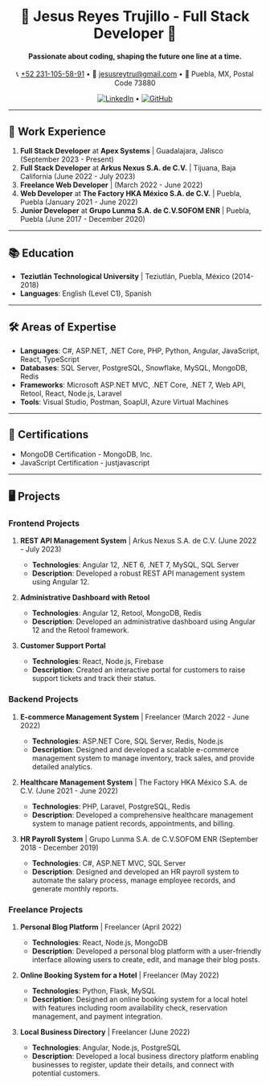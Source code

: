 <h1 align="center">
  🚀 Jesus Reyes Trujillo - Full Stack Developer 🚀
</h1>

<h4 align="center">Passionate about coding, shaping the future one line at a time.</h4>

<p align="center">
  📞 <a href="tel:+522311055891">+52 231-105-58-91</a> •
  📧 <a href="mailto:jesusreytru@gmail.com">jesusreytru@gmail.com</a> •
  📍 Puebla, MX, Postal Code 73880
</p>

<p align="center">
  <a href="https://www.linkedin.com/in/jesusreytru/" target="_blank"><img src="https://img.shields.io/badge/LinkedIn-0077B5?style=for-the-badge&logo=linkedin&logoColor=white" alt="LinkedIn"></a> •
  <a href="https://github.com/JesusReyes281295" target="_blank"><img src="https://img.shields.io/badge/GitHub-181717?style=for-the-badge&logo=github&logoColor=white" alt="GitHub"></a>
</p>

---

## 💼 Work Experience

1. **Full Stack Developer** at **Apex Systems** | Guadalajara, Jalisco (September 2023 - Present)
2. **Full Stack Developer** at **Arkus Nexus S.A. de C.V.** | Tijuana, Baja California (June 2022 - July 2023)
3. **Freelance Web Developer** | (March 2022 - June 2022)
4. **Web Developer** at **The Factory HKA México S.A. de C.V.** | Puebla, Puebla (January 2021 - June 2022)
5. **Junior Developer** at **Grupo Lunma S.A. de C.V.SOFOM ENR** | Puebla, Puebla (June 2017 - December 2020)

---

## 📚 Education

- **Teziutlán Technological University** | Teziutlán, Puebla, México (2014-2018)
- **Languages**: English (Level C1), Spanish

---

## 🛠 Areas of Expertise

- **Languages**: C#, ASP.NET, .NET Core, PHP, Python, Angular, JavaScript, React, TypeScript
- **Databases**: SQL Server, PostgreSQL, Snowflake, MySQL, MongoDB, Redis
- **Frameworks**: Microsoft ASP.NET MVC, .NET Core, .NET 7, Web API, Retool, React, Node.js, Laravel
- **Tools**: Visual Studio, Postman, SoapUI, Azure Virtual Machines

---

## 📜 Certifications

- MongoDB Certification - MongoDB, Inc.
- JavaScript Certification - justjavascript

---

## 🖥 Projects

### Frontend Projects

1. **REST API Management System** | Arkus Nexus S.A. de C.V. (June 2022 - July 2023)
   - **Technologies**: Angular 12, .NET 6, .NET 7, MySQL, SQL Server
   - **Description**: Developed a robust REST API management system using Angular 12.

2. **Administrative Dashboard with Retool**
   - **Technologies**: Angular 12, Retool, MongoDB, Redis
   - **Description**: Developed an administrative dashboard using Angular 12 and the Retool framework.

3. **Customer Support Portal**
   - **Technologies**: React, Node.js, Firebase
   - **Description**: Created an interactive portal for customers to raise support tickets and track their status.

### Backend Projects

1. **E-commerce Management System** | Freelancer (March 2022 - June 2022)
   - **Technologies**: ASP.NET Core, SQL Server, Redis, Node.js
   - **Description**: Designed and developed a scalable e-commerce management system to manage inventory, track sales, and provide detailed analytics.

2. **Healthcare Management System** | The Factory HKA México S.A. de C.V. (June 2021 - June 2022)
   - **Technologies**: PHP, Laravel, PostgreSQL, Redis
   - **Description**: Developed a comprehensive healthcare management system to manage patient records, appointments, and billing.

3. **HR Payroll System** | Grupo Lunma S.A. de C.V.SOFOM ENR (September 2018 - December 2019)
   - **Technologies**: C#, ASP.NET MVC, SQL Server
   - **Description**: Designed and developed an HR payroll system to automate the salary process, manage employee records, and generate monthly reports.

### Freelance Projects

1. **Personal Blog Platform** | Freelancer (April 2022)
   - **Technologies**: React, Node.js, MongoDB
   - **Description**: Developed a personal blog platform with a user-friendly interface allowing users to create, edit, and manage their blog posts.

2. **Online Booking System for a Hotel** | Freelancer (May 2022)
   - **Technologies**: Python, Flask, MySQL
   - **Description**: Designed an online booking system for a local hotel with features including room availability check, reservation management, and payment integration.

3. **Local Business Directory** | Freelancer (June 2022)
   - **Technologies**: Angular, Node.js, PostgreSQL
   - **Description**: Developed a local business directory platform enabling businesses to register, update their details, and connect with potential customers.

